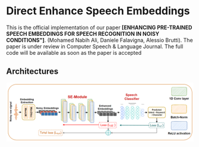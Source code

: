 # Direct Enhance Speech Embeddings


This is the official implementation of our paper **[ENHANCING PRE-TRAINED SPEECH EMBEDDINGS FOR SPEECH RECOGNITION IN NOISY CONDITIONS"]**. (Mohamed Nabih Ali, Daniele Falavigna, Alessio Brutti). The paper is under review in Computer Speech & Language Journal. The full code will be available as soon as the paper is accepted 




## Architectures
<img src="https://github.com/mnabihali/Enhancing-Embeddings/blob/main/assets/new2.png" width="1024"/>
